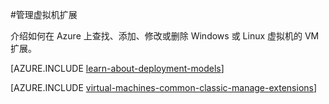 <properties
 pageTitle="管理虚拟机扩展 | Azure"
 description="介绍如何在经典部署模型中添加、查找、更新和删除 Azure 虚拟机的扩展。"
 services="virtual-machines-linux"
 documentationCenter=""
 authors="squillace"
 manager="timlt"
 editor=""
 tags="azure-service-management"/>
<tags
	ms.service="virtual-machines-linux"
	ms.date="04/15/2016"
	wacn.date="06/29/2016"/>

#管理虚拟机扩展

介绍如何在 Azure 上查找、添加、修改或删除 Windows 或 Linux 虚拟机的 VM 扩展。

[AZURE.INCLUDE [learn-about-deployment-models](../includes/learn-about-deployment-models-classic-include.md)]

[AZURE.INCLUDE [virtual-machines-common-classic-manage-extensions](../includes/virtual-machines-common-classic-manage-extensions.md)]

<!---HONumber=Mooncake_0118_2016-->